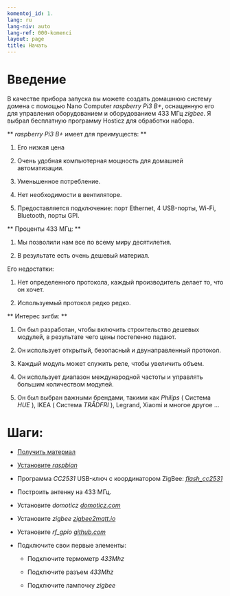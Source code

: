 ```yaml
---
komentoj_id: 1.
lang: ru
lang-niv: auto
lang-ref: 000-komenci
layout: page
title: Начать
---
```


# Введение
В качестве прибора запуска вы можете создать домашнюю систему домена с помощью Nano Computer   _raspberry Pi3 B+_, оснащенную его для управления оборудованием и оборудованием 433 МГц   _zigbee_. Я выбрал бесплатную программу Hosticz для обработки набора.  

**    _raspberry Pi3 B+_   имеет для преимуществ:  **  

 1. Его низкая цена  


 2. Очень удобная компьютерная мощность для домашней автоматизации.  


 3. Уменьшенное потребление.  


 4. Нет необходимости в вентиляторе.  


 5. Предоставляется подключение: порт Ethernet, 4 USB-порты, Wi-Fi, Bluetooth, порты GPI.  




**  Проценты 433 МГц:  **  

 1. Мы позволили нам все по всему миру десятилетия.  


 2. В результате есть очень дешевый материал.  



 
Его недостатки:  

 1. Нет определенного протокола, каждый производитель делает то, что он хочет.  


 2. Используемый протокол редко редко.  




**  Интерес зигби:  **  

 1. Он был разработан, чтобы включить строительство дешевых модулей, в результате чего цены постепенно падают.  


 1. Он использует открытый, безопасный и двунаправленный протокол.  


 1. Каждый модуль может служить реле, чтобы увеличить объем.  


 1. Он использует диапазон международной частоты и управлять большим количеством модулей.  


 1. Он был выбран важными брендами, такими как   _Philips_   (  Система   _HUE_  ), IKEA   (  Система   _TRÅDFRI_  ), Legrand, Xiaomi и многое другое ...  




# Шаги:

* [  Получить материал  ](_posts/2020-08-31-aparataro.md)  


* [  Установите   _raspbian_  ](_posts/2020-12-22-instali_raspbian.md)  


*  Программа   _CC2531_    USB-ключ с координатором ZigBee:   [    _flash\_cc2531_  ](https://jmichault.github.io/flash_cc2531-dok/)  

* Построить антенну на 433 МГц.  


* Установите   _domoticz_    [   _domoticz.com_  ](https://www.domoticz.com/wiki/Raspberry_Pi)  


* Установите   _zigbee_    [   _zigbee2mqtt.io_  ](https://www.zigbee2mqtt.io/getting_started/running_zigbee2mqtt.html)  


* Установите   _rf\_gpio_    [   _github.com_  ](https://github.com/jmichault/rf_gpio/blob/master/LeguMin.md)  


* Подключите свои первые элементы:    


  * Подключите термометр   _433Mhz_  


  * Подключите разъем   _433Mhz_   


  * Подключите лампочку   _zigbee_  



